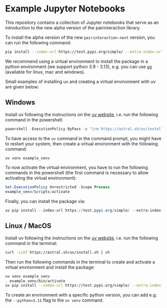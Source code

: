 # Example Jupyter Notebooks

This repository contains a collection of Jupyter notebooks that serve as an introduction to the new alpha version of the pairinteraction library.

To install the alpha version of the new `pairinteraction-next` version, you can run the following command:

```bash
pip install --index-url https://test.pypi.org/simple/ --extra-index-url https://pypi.org/simple/ pairinteraction-next
```

We recommend using a virtual environment to install the package in a python environment (we support python 3.9 - 3.13),
e.g. you can use [uv](https://docs.astral.sh/uv/getting-started/installation/) (available for linux, mac and windows).

Small examples of installing uv and creating a virtual environment with uv are given below:

## Windows
Install uv following the instructions on the [uv website](https://docs.astral.sh/uv/getting-started/installation/), i.e. run the following command in the powershell:
```powershell
powershell -ExecutionPolicy ByPass -c "irm https://astral.sh/uv/install.ps1 | iex"
```
To have access to the `uv` command in the command prompt, you might have to restart your system, then create a virtual environment with the following command:
```powershell
uv venv example_venv
```
To now activate the virtual environment, you have to run the following commands in the powershell (the first command is necessary to allow activating the virtual environment):
```powershell
Set-ExecutionPolicy Unrestricted -Scope Process
example_venv/Scripts/activate
```
Finally, you can install the package via:
```powershell
uv pip install --index-url https://test.pypi.org/simple/ --extra-index-url https://pypi.org/simple/ pairinteraction-next
```

## Linux / MacOS
Install uv following the instructions on the [uv website](https://docs.astral.sh/uv/getting-started/installation/), i.e. run the following command in the terminal:
```bash
curl -LsSf https://astral.sh/uv/install.sh | sh
```
Then run the following commands in the terminal to create and activate a virtual environment and install the package:
```bash
uv venv example_venv
. example_venv/bin/activate
uv pip install --index-url https://test.pypi.org/simple/ --extra-index-url https://pypi.org/simple/ pairinteraction-next
```
To create an environment with a specific python version, you can add e.g. the `--python=3.11` flag to the `uv venv` command.

